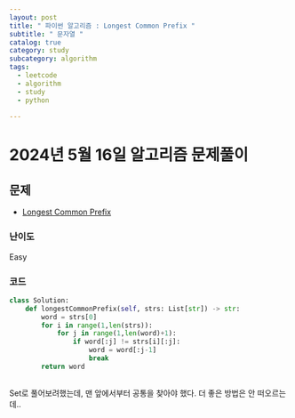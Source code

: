 ```yaml
---
layout: post
title: " 파이썬 알고리즘 : Longest Common Prefix "
subtitle: " 문자열 "
catalog: true
category: study
subcategory: algorithm
tags:
  - leetcode
  - algorithm
  - study
  - python

---
```


# 2024년 5월 16일 알고리즘 문제풀이

## 문제
- [Longest Common Prefix](https://leetcode.com/problems/longest-common-prefix/description/)

### 난이도

Easy

### 코드


```python
class Solution:
    def longestCommonPrefix(self, strs: List[str]) -> str:
        word = strs[0]
        for i in range(1,len(strs)):
            for j in range(1,len(word)+1):
                if word[:j] != strs[i][:j]:
                    word = word[:j-1]
                    break
        return word
            
```

Set로 풀어보려했는데, 맨 앞에서부터 공통을 찾아야 했다. 더 좋은 방법은 안 떠오르는데..
